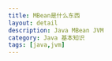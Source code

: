 ```yaml
---
title: MBean是什么东西
layout: detail
description: Java MBean JVM
category: Java 基本知识
tags: [java,jvm]
---
```

